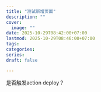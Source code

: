 ```yaml
---  
title: "测试新增页面"  
description: ""  
cover:  
  image: ""  
date: 2025-10-29T08:42:00+07:00  
lastmod: 2025-10-29T08:46:00+07:00  
tags:  
categories:  
series:   
draft: false  

---
```


是否触发action deploy？









